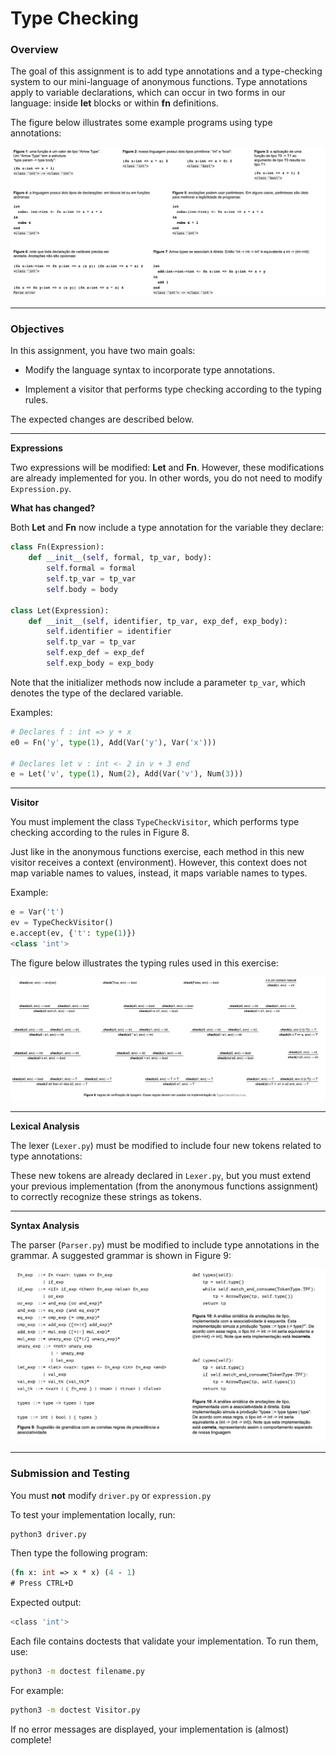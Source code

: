 # Type Checking

### Overview

The goal of this assignment is to add type annotations and a type-checking system to our mini-language of anonymous functions.
Type annotations apply to variable declarations, which can occur in two forms in our language: inside **let** blocks or within **fn** definitions.

The figure below illustrates some example programs using type annotations:

![Screenshot](../assets/images/typeChecking1.png)

---
### Objectives

In this assignment, you have two main goals:

- Modify the language syntax to incorporate type annotations.

- Implement a visitor that performs type checking according to the typing rules.

The expected changes are described below.

---

**Expressions**

Two expressions will be modified: **Let** and **Fn**.
However, these modifications are already implemented for you.
In other words, you do not need to modify ``Expression.py``.

**What has changed?**

Both **Let** and **Fn** now include a type annotation for the variable they declare:

```Python
class Fn(Expression):
    def __init__(self, formal, tp_var, body):
        self.formal = formal
        self.tp_var = tp_var
        self.body = body

class Let(Expression):
    def __init__(self, identifier, tp_var, exp_def, exp_body):
        self.identifier = identifier
        self.tp_var = tp_var
        self.exp_def = exp_def
        self.exp_body = exp_body
```

Note that the initializer methods now include a parameter ``tp_var``,
which denotes the type of the declared variable.

Examples:

```Python
# Declares f : int => y + x
e0 = Fn('y', type(1), Add(Var('y'), Var('x')))

# Declares let v : int <- 2 in v + 3 end
e = Let('v', type(1), Num(2), Add(Var('v'), Num(3)))
```

---

**Visitor**

You must implement the class ``TypeCheckVisitor``, which performs type checking according to the rules in Figure 8.

Just like in the anonymous functions exercise, each method in this new visitor receives a context (environment).
However, this context does not map variable names to values, instead, it maps variable names to types.

Example:
```Python
e = Var('t')
ev = TypeCheckVisitor()
e.accept(ev, {'t': type(1)})
<class 'int'>
```

The figure below illustrates the typing rules used in this exercise:

![Typing Rules](../assets/images/typeChecking2.png)

---
**Lexical Analysis**

The lexer (``Lexer.py``) must be modified to include four new tokens related to type annotations:

These new tokens are already declared in ``Lexer.py``,
but you must extend your previous implementation (from the anonymous functions assignment) to correctly recognize these strings as tokens.

---
**Syntax Analysis**

The parser (``Parser.py``) must be modified to include type annotations in the grammar.
A suggested grammar is shown in Figure 9:

![Grammar with Type Annotations](../assets/images/typeChecking3.png)

---
### Submission and Testing

You must **not** modify ``driver.py`` or ``expression.py``

To test your implementation locally, run:

```Bash
python3 driver.py
```

Then type the following program:
```sml
(fn x: int => x * x) (4 - 1)
# Press CTRL+D
```
Expected output:
```bash
<class 'int'>
```

Each file contains doctests that validate your implementation.
To run them, use:
```bash
python3 -m doctest filename.py
```

For example:

```bash
python3 -m doctest Visitor.py
```

If no error messages are displayed, your implementation is (almost) complete!